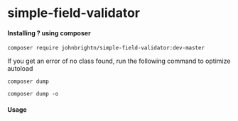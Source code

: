 # simple-field-validator

#### Installing ? using composer
```composer
composer require johnbrightn/simple-field-validator:dev-master
```
If you get an error of no class found, run the following command to optimize autoload
```composer
composer dump

composer dump -o
```

#### Usage
